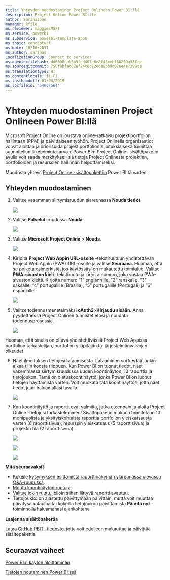 ```yaml
---
title: Yhteyden muodostaminen Project Onlineen Power BI:llä
description: Project Online Power BI:lle
author: SarinaJoan
manager: kfile
ms.reviewer: maggiesMSFT
ms.service: powerbi
ms.subservice: powerbi-template-apps
ms.topic: conceptual
ms.date: 10/16/2017
ms.author: sarinas
LocalizationGroup: Connect to services
ms.openlocfilehash: dd6698cab5b9fed407e6e8f45ceb160209a38fae
ms.sourcegitcommit: 750f0bfab02af24c8c72e6e9bbdd876e4a7399de
ms.translationtype: HT
ms.contentlocale: fi-FI
ms.lasthandoff: 01/04/2019
ms.locfileid: "54007564"
---
```

# <a name="connect-to-project-online-with-power-bi"></a>Yhteyden muodostaminen Project Onlineen Power BI:llä
Microsoft Project Online on joustava online-ratkaisu projektiportfolion hallintaan (PPM) ja päivittäiseen työhön. Project Onlinella organisaatiot voivat aloittaa ja priorisoida projektiportfolion sijoituksia sekä toimittaa suunnitellun liiketoiminta-arvon. Power BI:n Project Online -sisältöpaketin avulla voit saada merkityksellisiä tietoja Project Onlinesta projektien, portfolioiden ja resurssien hallinnan helpottamiseksi.

Muodosta yhteys [Project Online -sisältöpakettiin](https://app.powerbi.com/getdata/services/project-online) Power BI:tä varten.

## <a name="how-to-connect"></a>Yhteyden muodostaminen
1. Valitse vasemman siirtymisruudun alareunassa **Nouda tiedot**.
   
    ![](media/service-connect-to-project-online/getdata.png)
2. Valitse **Palvelut**-ruudussa **Nouda**.
   
   ![](media/service-connect-to-project-online/services.png)
3. Valitse **Microsoft Project Online** \> **Nouda**.
   
   ![](media/service-connect-to-project-online/mproject.png)
4. Kirjoita **Project Web Appin URL-osoite** -tekstiruutuun yhdistettävän Project Web Appin (PWA) URL-osoite ja valitse **Seuraava**. Huomaa, että se poiketa esimerkistä, jos käytössäsi on mukautettu toimialue. Valitse **PWA-sivuston kieli** -tekstiruutu ja kirjoita numero, joka vastaa PWA-sivuston kieltä. Kirjoita numero ”1” englannille, ”2” ranskalle, ”3” saksalle, ”4” portugalille (Brasilia), ”5” portugalille (Portugali) ja ”6” espanjalle. 
   
    ![](media/service-connect-to-project-online/params.png)
5. Valitse todennusmenetelmäksi **oAuth2**\>**Kirjaudu sisään**. Anna pyydettäessä Project Onlinen tunnistetietosi ja noudata todennusprosessia.
   
    ![](media/service-connect-to-project-online/creds.png)
    
Huomaa, että sinulla on oltava yhdistettävässä Project Web Appissa portfolion tarkastelijan, portfolion ylläpitäjän tai järjestelmänvalvojan oikeudet.

6. Näet ilmoituksen tietojesi lataamisesta. Lataaminen voi kestää jonkin aikaa tilin koosta riippuen. Kun Power BI on tuonut tiedot, näet vasemmassa siirtymisruudussa uuden koontinäytön, 13 raporttia ja tietojoukon. Tämä on oletuskoontinäyttö, jonka Power BI on luonut tietojen näyttämistä varten. Voit muokata tätä koontinäyttöä, jotta näet tiedot juuri haluamallasi tavalla.

   ![](media/service-connect-to-project-online/dashboard2.png)

7. Kun koontinäyttö ja raportit ovat valmiita, jatka eteenpäin ja aloita Project Online -tietojesi tarkasteleminen! Sisältöpaketin mukana toimitetaan 13 monipuolista ja yksityiskohtaista raporttia portfolion yleiskatsausta varten (6 raporttisivua), resurssin yleiskatsaus (5 raporttisivua) ja projektin tila (2 raporttisivua). 

   ![](media/service-connect-to-project-online/report1.png)
   
   ![](media/service-connect-to-project-online/report3.png)
   
   ![](media/service-connect-to-project-online/report2.png)

**Mitä seuraavaksi?**

* Kokeile [kysymyksen esittämistä raporttinäkymän yläreunassa olevassa Q&A-ruudussa](consumer/end-user-q-and-a.md).
* [Muuta koontinäytön ruutuja](service-dashboard-edit-tile.md).
* [Valitse jokin ruutu](consumer/end-user-tiles.md), jolloin siihen liittyvä raportti avautuu.
* Tietojoukko on ajastettu päivittymään päivittäin, mutta voit muuttaa päivitysaikataulua tai kokeilla tietojoukon päivittämistä **Päivitä nyt** -toiminnolla haluamanasi ajankohtana

**Laajenna sisältöpakettia**

Lataa [GitHub PBIT -tiedosto](https://github.com/OfficeDev/Project-Power-BI-Content-Packs), jotta voit edelleen mukauttaa ja päivittää sisältöpakettia

## <a name="next-steps"></a>Seuraavat vaiheet
[Power BI:n käytön aloittaminen](service-get-started.md)

[Tietojen noutaminen Power BI:ssä](service-get-data.md)

